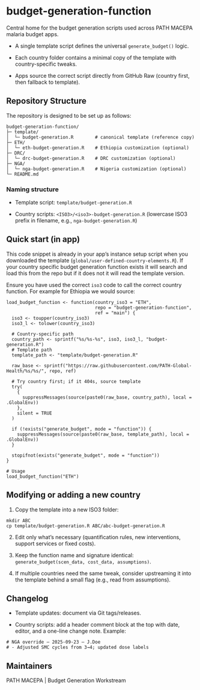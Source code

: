 # budget-generation-function
Central home for the budget generation scripts used across PATH MACEPA malaria budget apps.

- A single template script defines the universal `generate_budget()` logic.

- Each country folder contains a minimal copy of the template with country-specific tweaks.

- Apps source the correct script directly from GitHub Raw (country first, then fallback to template).

## Repository Structure
The repository is designed to be set up as follows:

``` 
budget-generation-function/
├─ template/
│  └─ budget-generation.R        # canonical template (reference copy)
├─ ETH/
│  └─ eth-budget-generation.R    # Ethiopia customization (optional)
├─ DRC/
│  └─ drc-budget-generation.R    # DRC customization (optional)
├─ NGA/
│  └─ nga-budget-generation.R    # Nigeria customization (optional)
└─ README.md
```

### Naming structure

- Template script: `template/budget-generation.R`

- Country scripts: `<ISO3>/<iso3>-budget-generation.R` (lowercase ISO3 prefix in filename, e.g., `nga-budget-generation.R`)

## Quick start (in app)

This code snippet is already in your app’s instance setup script when you downloaded the template (`global/user-defined-country-elements.R`). If your country specific budget generation function exists it will search and load this from the repo but if it does not it will read the template version. 

Ensure you have used the correct `iso3` code to call the correct country function. For example for Ethiopia we would source: 

```
load_budget_function <- function(country_iso3 = "ETH",
                                 repo = "budget-generation-function",
                                 ref = "main") {
  iso3 <- toupper(country_iso3)
  iso3_l <- tolower(country_iso3)

  # Country-specific path
  country_path <- sprintf("%s/%s-%s", iso3, iso3_l, "budget-generation.R")
  # Template path
  template_path <- "template/budget-generation.R"

  raw_base <- sprintf("https://raw.githubusercontent.com/PATH-Global-Health/%s/%s/", repo, ref)

  # Try country first; if it 404s, source template
  try(
    {
      suppressMessages(source(paste0(raw_base, country_path), local = .GlobalEnv))
    },
    silent = TRUE
  )

  if (!exists("generate_budget", mode = "function")) {
    suppressMessages(source(paste0(raw_base, template_path), local = .GlobalEnv))
  }

  stopifnot(exists("generate_budget", mode = "function"))
}

# Usage
load_budget_function("ETH")
``` 

## Modifying or adding a new country

1. Copy the template into a new ISO3 folder:

``` 
mkdir ABC
cp template/budget-generation.R ABC/abc-budget-generation.R
```

2. Edit only what’s necessary (quantification rules, new interventions, support services or fixed costs).

3. Keep the function name and signature identical: `generate_budget(scen_data, cost_data, assumptions)`.

4. If multiple countries need the same tweak, consider upstreaming it into the template behind a small flag (e.g., read from assumptions).

## Changelog

- Template updates: document via Git tags/releases.

- Country scripts: add a header comment block at the top with date, editor, and a one-line change note. Example:
```
# NGA override — 2025-09-23 — J.Doe
# - Adjusted SMC cycles from 3→4; updated dose labels
``` 
## Maintainers

PATH MACEPA | Budget Generation Workstream
